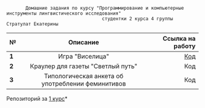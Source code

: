            Домашние задания по курсу "Программирование и компьютерные инструменты лингвистического исследования" 
                                       студентки 2 курса 4 группы Стратулат Екатерины

№|Описание|Ссылка на работу
---|:---:|---:
__1__|Игра "Виселица"|[Код](https://github.com/katestratulat1999/PROGRAMMING2/tree/master/hw1)
__2__|Краулер для газеты "Светлый путь"|Код
__3__|Типологическая анкета об употреблении феминитивов|Код

   Репозиторий за [1 курс](https://github.com/katestratulat1999/PROGRAMMING)*
